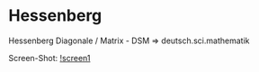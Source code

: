 # Hessenberg
Hessenberg Diagonale / Matrix - DSM => deutsch.sci.mathematik

Screen-Shot:
[!screen1](img/screen000.png)
